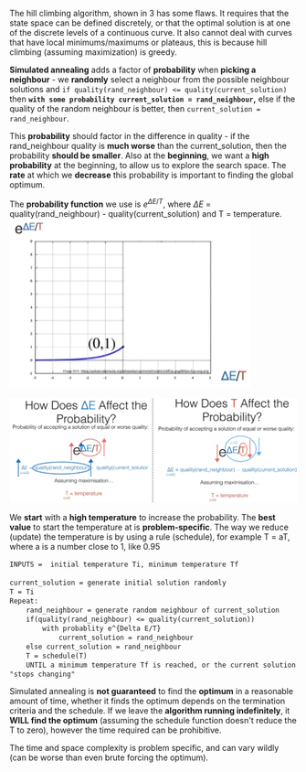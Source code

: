 The hill climbing algorithm, shown in 3 has some flaws. It requires that the state space can be defined discretely, or that the optimal solution is at one of the discrete levels of a continuous curve. It also cannot deal with curves that have local minimums/maximums or plateaus, this is because hill climbing (assuming maximization) is greedy.

**Simulated annealing** adds a factor of **probability** when **picking a neighbour** - we **randomly** select a neighbour from the possible neighbour solutions and `if quality(rand_neighbour) <= quality(current_solution)` then **`with some probability current_solution = rand_neighbour`,** else if the quality of the random neighbour is better, then `current_solution = rand_neighbour`.

This **probability** should factor in the difference in quality - if the rand_neighbour quality is **much worse** than the current_solution, then the probability **should be smaller**. Also at the **beginning**, we want a **high probability** at the beginning, to allow us to explore the search space. The **rate** at which we **decrease** this probability is important to finding the global optimum. 

The **probability function** we use is $e^{\Delta E/T}$, where $\Delta E$ = quality(rand_neighbour) - quality(current_solution) and T = temperature.
![](Images/chrome_bq7Em5sKF5.jpg)

![](Images/Pasted%20image%2020230228121558.png)

We **start** with a **high temperature** to increase the probability. The **best value** to start the temperature at is **problem-specific**. The way we reduce (update) the temperature is by using a rule (schedule), for example T = aT, where a is a number close to 1, like 0.95

```
INPUTS =  initial temperature Ti, minimum temperature Tf

current_solution = generate initial solution randomly
T = Ti
Repeat:
	rand_neighbour = generate random neighbour of current_solution
	if(quality(rand_neighbour) <= quality(current_solution))
		with probablity e^{Delta E/T}
			current_solution = rand_neighbour
	else current_solution = rand_neighbour
	T = schedule(T)
	UNTIL a minimum temperature Tf is reached, or the current solution "stops changing"
```

Simulated annealing is **not guaranteed** to find the **optimum** in a reasonable amount of time, whether it finds the optimum depends on the termination criteria and the schedule. If we leave the **algorithm running indefinitely**, it **WILL find the optimum** (assuming the schedule function doesn't reduce the T to zero), however the time required can be prohibitive.

The time and space complexity is problem specific, and can vary wildly (can be worse than even brute forcing the optimum).

